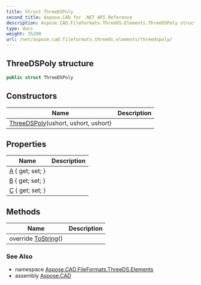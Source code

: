 ```yaml
---
title: Struct ThreeDSPoly
second_title: Aspose.CAD for .NET API Reference
description: Aspose.CAD.FileFormats.ThreeDS.Elements.ThreeDSPoly struct. 
type: docs
weight: 35200
url: /net/aspose.cad.fileformats.threeds.elements/threedspoly/
---
```

## ThreeDSPoly structure

```csharp
public struct ThreeDSPoly
```

## Constructors

| Name | Description |
| --- | --- |
| [ThreeDSPoly](threedspoly/)(ushort, ushort, ushort) |  |

## Properties

| Name | Description |
| --- | --- |
| [A](../../aspose.cad.fileformats.threeds.elements/threedspoly/a/) { get; set; } |  |
| [B](../../aspose.cad.fileformats.threeds.elements/threedspoly/b/) { get; set; } |  |
| [C](../../aspose.cad.fileformats.threeds.elements/threedspoly/c/) { get; set; } |  |

## Methods

| Name | Description |
| --- | --- |
| override [ToString](../../aspose.cad.fileformats.threeds.elements/threedspoly/tostring/)() |  |

### See Also

* namespace [Aspose.CAD.FileFormats.ThreeDS.Elements](../../aspose.cad.fileformats.threeds.elements/)
* assembly [Aspose.CAD](../../)


